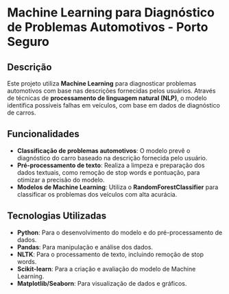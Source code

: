 # Machine Learning para Diagnóstico de Problemas Automotivos - Porto Seguro

## Descrição

Este projeto utiliza **Machine Learning** para diagnosticar problemas automotivos com base nas descrições fornecidas pelos usuários. Através de técnicas de **processamento de linguagem natural (NLP)**, o modelo identifica possíveis falhas em veículos, com base em dados de diagnóstico de carros.

## Funcionalidades

- **Classificação de problemas automotivos**: O modelo prevê o diagnóstico do carro baseado na descrição fornecida pelo usuário.
- **Pré-processamento de texto**: Realiza a limpeza e preparação dos dados textuais, como remoção de stop words e pontuação, para otimizar a precisão do modelo.
- **Modelos de Machine Learning**: Utiliza o **RandomForestClassifier** para classificar os problemas dos veículos com alta acurácia.

## Tecnologias Utilizadas

- **Python**: Para o desenvolvimento do modelo e do pré-processamento de dados.
- **Pandas**: Para manipulação e análise dos dados.
- **NLTK**: Para o processamento de texto, incluindo remoção de stop words.
- **Scikit-learn**: Para a criação e avaliação do modelo de Machine Learning.
- **Matplotlib/Seaborn**: Para visualização de dados e gráficos.
